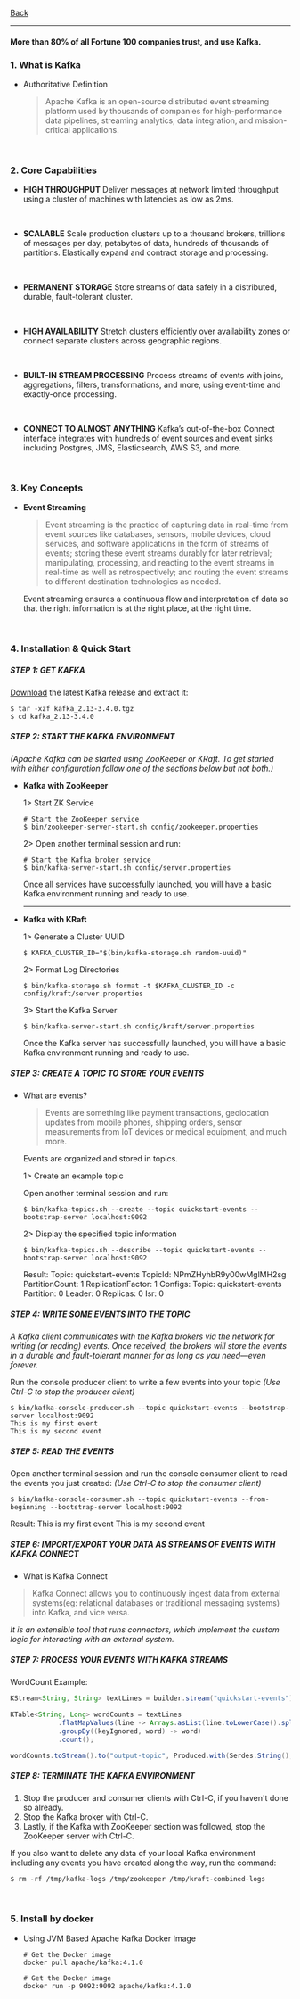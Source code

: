 [Back](../README.md)

<hr>

#### More than 80% of all Fortune 100 companies trust, and use Kafka.

### 1. What is Kafka

- Authoritative Definition

  > Apache Kafka is an open-source distributed event streaming platform used by thousands of companies for high-performance data pipelines, streaming analytics, data integration, and mission-critical applications.


&nbsp;

### 2. Core Capabilities

- **HIGH THROUGHPUT**
  Deliver messages at network limited throughput using a cluster of machines with latencies as low as 2ms.

&nbsp;

- **SCALABLE**
  Scale production clusters up to a thousand brokers, trillions of messages per day, petabytes of data, hundreds of thousands of partitions. Elastically expand and contract storage and processing.

&nbsp;

- **PERMANENT STORAGE**
  Store streams of data safely in a distributed, durable, fault-tolerant cluster.

&nbsp;

- **HIGH AVAILABILITY**
  Stretch clusters efficiently over availability zones or connect separate clusters across geographic regions.

&nbsp;

- **BUILT-IN STREAM PROCESSING**
  Process streams of events with joins, aggregations, filters, transformations, and more, using event-time and exactly-once processing.

&nbsp;

- **CONNECT TO ALMOST ANYTHING**
  Kafka’s out-of-the-box Connect interface integrates with hundreds of event sources and event sinks including Postgres, JMS, Elasticsearch, AWS S3, and more.

&nbsp;

### 3. Key Concepts

- **Event Streaming**
  >Event streaming is the practice of capturing data in real-time from event sources like databases, sensors, mobile devices, cloud services, and software applications in the form of streams of events; storing these event streams durably for later retrieval; manipulating, processing, and reacting to the event streams in real-time as well as retrospectively; and routing the event streams to different destination technologies as needed. 
  
  Event streaming ensures a continuous flow and interpretation of data so that the right information is at the right place, at the right time.

&nbsp;

### 4. Installation & Quick Start

##### STEP 1: GET KAFKA

[Download](https://www.apache.org/dyn/closer.cgi?path=/kafka/3.4.0/kafka_2.13-3.4.0.tgz) the latest Kafka release and extract it:
```
$ tar -xzf kafka_2.13-3.4.0.tgz
$ cd kafka_2.13-3.4.0
```

##### STEP 2: START THE KAFKA ENVIRONMENT

_(Apache Kafka can be started using ZooKeeper or KRaft. To get started with either configuration follow one of the sections below but not both.)_

- **Kafka with ZooKeeper**

  1> Start ZK Service
  ```
  # Start the ZooKeeper service
  $ bin/zookeeper-server-start.sh config/zookeeper.properties
  ```

  2> Open another terminal session and run:
  ```
  # Start the Kafka broker service
  $ bin/kafka-server-start.sh config/server.properties
  ```
  Once all services have successfully launched, you will have a basic Kafka environment running and ready to use.

  <hr>

- **Kafka with KRaft**

  1> Generate a Cluster UUID
  ```
  $ KAFKA_CLUSTER_ID="$(bin/kafka-storage.sh random-uuid)"
  ```

  2> Format Log Directories
  ```
  $ bin/kafka-storage.sh format -t $KAFKA_CLUSTER_ID -c config/kraft/server.properties
  ```

  3> Start the Kafka Server
  ```
  $ bin/kafka-server-start.sh config/kraft/server.properties
  ```

  Once the Kafka server has successfully launched, you will have a basic Kafka environment running and ready to use.

##### STEP 3: CREATE A TOPIC TO STORE YOUR EVENTS

- What are events?
  >Events are something like payment transactions, geolocation updates from mobile phones, shipping orders, sensor measurements from IoT devices or medical equipment, and much more.

  Events are organized and stored in topics.

  1> Create an example topic

  Open another terminal session and run:
  ```
  $ bin/kafka-topics.sh --create --topic quickstart-events --bootstrap-server localhost:9092
  ```

  2> Display the specified topic information

  ```
  $ bin/kafka-topics.sh --describe --topic quickstart-events --bootstrap-server localhost:9092
  ```
  Result:
  Topic: quickstart-events        TopicId: NPmZHyhbR9y00wMglMH2sg PartitionCount: 1       ReplicationFactor: 1	Configs:
    Topic: quickstart-events Partition: 0    Leader: 0   Replicas: 0 Isr: 0

##### STEP 4: WRITE SOME EVENTS INTO THE TOPIC

_A Kafka client communicates with the Kafka brokers via the network for writing (or reading) events. Once received, the brokers will store the events in a durable and fault-tolerant manner for as long as you need—even forever._

Run the console producer client to write a few events into your topic
_(Use Ctrl-C to stop the producer client)_
```
$ bin/kafka-console-producer.sh --topic quickstart-events --bootstrap-server localhost:9092
This is my first event
This is my second event
```

##### STEP 5: READ THE EVENTS

Open another terminal session and run the console consumer client to read the events you just created:
_(Use Ctrl-C to stop the consumer client)_
```
$ bin/kafka-console-consumer.sh --topic quickstart-events --from-beginning --bootstrap-server localhost:9092
```
Result:
This is my first event
This is my second event

##### STEP 6: IMPORT/EXPORT YOUR DATA AS STREAMS OF EVENTS WITH KAFKA CONNECT

- What is Kafka Connect
>Kafka Connect allows you to continuously ingest data from external systems(eg: relational databases or traditional messaging systems) into Kafka, and vice versa.

_It is an extensible tool that runs connectors, which implement the custom logic for interacting with an external system._

##### STEP 7: PROCESS YOUR EVENTS WITH KAFKA STREAMS

WordCount Example:

```java
KStream<String, String> textLines = builder.stream("quickstart-events");

KTable<String, Long> wordCounts = textLines
            .flatMapValues(line -> Arrays.asList(line.toLowerCase().split(" ")))
            .groupBy((keyIgnored, word) -> word)
            .count();

wordCounts.toStream().to("output-topic", Produced.with(Serdes.String(), Serdes.Long()));
```

##### STEP 8: TERMINATE THE KAFKA ENVIRONMENT

1. Stop the producer and consumer clients with Ctrl-C, if you haven't done so already.
2. Stop the Kafka broker with Ctrl-C.
3. Lastly, if the Kafka with ZooKeeper section was followed, stop the ZooKeeper server with Ctrl-C.

If you also want to delete any data of your local Kafka environment including any events you have created along the way, run the command:
```
$ rm -rf /tmp/kafka-logs /tmp/zookeeper /tmp/kraft-combined-logs
```

&nbsp;

### 5. Install by docker

- Using JVM Based Apache Kafka Docker Image
  ```
  # Get the Docker image
  docker pull apache/kafka:4.1.0

  # Get the Docker image
  docker run -p 9092:9092 apache/kafka:4.1.0
  ```

